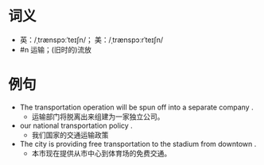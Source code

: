 # 词义
- 英：/ˌtrænspɔːˈteɪʃn/； 美：/ˌtrænspɔːrˈteɪʃn/
- #n 运输；(旧时的)流放
# 例句
- The transportation operation will be spun off into a separate company .
	- 运输部门将脱离出来组建为一家独立公司。
- our national transportation policy .
	- 我们国家的交通运输政策
- The city is providing free transportation to the stadium from downtown .
	- 本市现在提供从市中心到体育场的免费交通。
